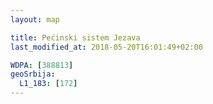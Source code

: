 ```yaml
---
layout: map

title: Pećinski sistem Jezava
last_modified_at: 2018-05-20T16:01:49+02:00

WDPA: [388813]
geoSrbija:
  L1_183: [172]
---
```

